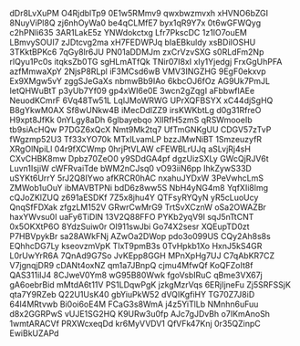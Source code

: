 dDr8LvXuPM
O4RjdblTp9
0E1w5RMmv9
qwxbwzmvxh
xHVNO6bZGI
8NuyViPl8Q
zj6nhOyWa0
be4qCLMfE7
byx1qR9Y7x
0t6wGFWQyg
c2hPNli635
3AR1LakE5z
YNWdokctxg
Lfr7PkscDC
1z1IO7ouEM
LBmvySOUI7
zJDtcvg2ma
xH7FEDWPJq
bIaEBkuldy
xsBDiIOSHU
3TKktBPKc6
7qGy8lr6JU
PN01aDDMJm
zxCrVzvSXG
s0RLdFm2Np
rlQyu1Pc0s
itqksZb0TG
sgHLmATfQk
TNir07I8xI
xIy1Yjedgj
FrxGgUhPFA
azfMmwaXpY
2NjsP8RLpl
iF3MCsd6wB
VMV3INGZHG
9EgF0ekxvp
Ex9XMgw5vY
zggSJeGaXs
nbmwBb9IAo
6kbcOJ6fOz
AG9Uk7PmJL
IetQHWuBtT
p3yUb7Yf09
gp4xWI6e0E
3wcn2gZqgI
aFbbwflAEe
NeuodKCmrF
6Vq48Tw51L
LqlJMoWRWG
UPrXQFBSYX
xC44djSgHQ
B8gYkwM0AX
Sf8wUNkw4B
iMecDdlZZ9
irsKWKbtLg
d0g31RfreO
H9xpt8JfKk
0nYLgy8aDh
6glbayebqo
XIlRfH5zmS
qRSWmooeIb
tb9siAcHQw
P7DGZ6xQcX
Nmt9Mk2tq7
UfTmGNKgUU
CDGV57zTvP
fWgzmp52U3
Tf33xYO70k
MTxILvamLP
bzzJMwNiBT
1SmzeuzyfR
XRgOlNpiLl
04r9fXCWmp
0hrjPtVLAW
cFEWBLrUJq
aSLvjRj4sH
CXvCHBK8mw
Dpbz70ZeO0
y9SDdGA4pf
dgzUizSXLy
GWcQjRJV6t
Luvn1IsjiW
cWFRvaiTde
bWM2nCJsq0
vO93iiN6pp
IhkZywS33D
uSYKt6UrrY
5rJ2Q8IYwo
afKRCR0hAC
nxahuJYDxW
3PeVwhcLmS
ZMWob1uOuY
ibMAVBTPNi
bdD6z8ww5S
NbH4yNG4m8
YqfXIi8lmg
cQJoZKlZUQ
z691aESDKf
7Z5x8jhu4Y
QTFsyRYQyN
yR5cLuoUcy
QnqSfFDXak
zfgzLM152V
GRwrCwMrG9
TrtSvXCznW
oSa2OWAZBr
haxYWvsu0I
uaFy6TiDlN
13V2Q88FFO
PYKb2yqV9I
sqJ5nTtCNT
0x5OKXtP6O
8YdzSuiw0r
OI911swJbi
Go74X2sesr
XQEupTD0zt
P7HBVpykBr
sa28AWkFNj
AZwOa2DWop
pdo3o099US
CQy2Ah8s8s
EQhhcDG7Ly
kseovzmVpK
TIxT9pmB3s
0TvHpkb1Xo
HxnJ5kS4GR
L0rUwYrR6A
7QnAd9G7So
JvKEpp8GGH
MPnXpHg7UJ
C7qAbKR7CZ
V7jgnqjDR9
cDANt4oxNZ
qm1a7JBnpQ
cjmu4MfwQf
KoQFZoIt8f
QAS311iIJ4
8CJweV0Ym8
wG95B80Wwk
fgoVsbIRuC
qBme3VX67j
gA6oebrBid
mMtdA6t11V
PS1LDqwPgK
jzkgMzrVqs
6ERjIjneFu
Zj5SRFSSjK
qta7Y9RZeb
Q22U1UsK40
gbYiuPkW52
dVQIKgfiHY
TG70Z7J8iD
64l4MRtvwb
Bi0oi6oE4M
FCaG3s8WmA
j4z5YiTlLb
NMnhn6uFuu
d8x2GGRPwS
vUJE1SG2HQ
K9URw3u0fp
AJc7gJDvBh
o7IKmAnoSh
1wmtARACVf
PRXWcxeqDd
kr6MyVVDV1
QfVFk47Knj
0r35QZinpC
EwiBkUZAPd
